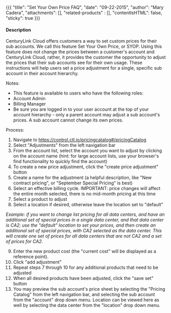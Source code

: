 {{{
  "title": "Set Your Own Price FAQ",
  "date": "09-22-2015",
  "author": "Mary Cadera",
  "attachments": [],
  "related-products" : [],
  "contentIsHTML": false,
  "sticky": true
}}}

#### Description

CenturyLink Cloud offers customers a way to set custom prices for their sub accounts. We call this feature Set Your Own Price, or SYOP. Using this feature does not change the prices between a customer's account and CenturyLink Cloud, rather, it provides the customer the opportunity to adjust the prices that their sub accounts see for their own usage. These instructions will help users set a price adjustment for a single, specific sub account in their account hierarchy.

Notes:

* This feature is available to users who have the following roles:
 * Account Admin
 * Billing Manager
* Be sure you are logged in to your user account at the top of your account hierarchy - only a parent account may adjust a sub account's prices. A sub account cannot change its own prices.

Process:
1. Navigate to https://control.ctl.io/pricingcatalog#/pricingCatalog
2. Select "Adjustments" from the left navigation bar
3. From the account list, select the account you want to adjust by clicking on the account name (hint: for large account lists, use your browser's find functionality to quickly find the account)
4. To create a new price adjustment, click the "create price adjustment" button
5. Create a name for the adjustment (a helpful description, like "New contract pricing", or "September Special Pricing" is best)
6. Select an effective billing cycle. IMPORTANT: price changes will affect the entire month selected, there is no mid-month pricing at this time
7. Select a product to adjust
8. Select a location if desired, otherwise leave the location set to "default"

  *Example: if you want to change list pricing for all data centers, and have an additional set of special prices in a single data center, and that data center is CA2; use the "default" location to set your prices, and then create an additional set of special prices, with CA2 selected as the data center. This will create one set of prices for all data centers that are _not_ CA2 and a set of prices for CA2.*

9. Enter the new product cost (the "current cost" will be displayed as a reference point).
10. Click "add adjustment"
11. Repeat steps 7 through 10 for any additional products that need to be adjusted
12. When all desired products have been adjusted, click the "save set" button
13. You may preview the sub account's price sheet by selecting the "Pricing Catalog" from the left navigation bar, and selecting the sub account from the "account" drop down menu. Location can be viewed here as well by selecting the data center from the "location" drop down menu.
